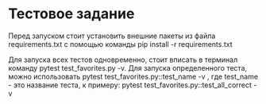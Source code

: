 # Тестовое задание
Перед запуском стоит установить внешние пакеты из файла requirements.txt с помощью команды pip install -r requirements.txt

Для запуска всех тестов одновременно, стоит вписать в терминал команду pytest test_favorites.py -v. Для запуска определенного теста, можно использовать pytest test_favorites.py::test_name -v , где test_name - это название теста, к примеру: pytest test_favorites.py::test_all_correct -v


